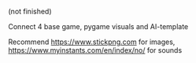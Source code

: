 (not finished)

Connect 4 base game, pygame visuals and AI-template


Recommend https://www.stickpng.com for images, https://www.myinstants.com/en/index/no/ for sounds
